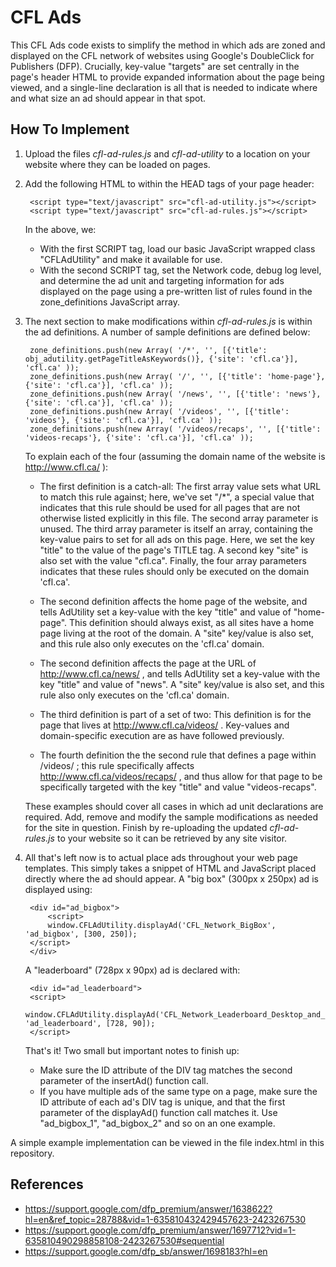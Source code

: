 # CFL Ads #

This CFL Ads code exists to simplify the method in which ads are zoned and displayed on the CFL network of websites using Google's DoubleClick for Publishers 
(DFP). Crucially, key-value "targets" are set centrally in the page's header HTML to provide expanded information about the page being viewed, and a single-line 
declaration is all that is needed to indicate where and what size an ad should appear in that spot.


## How To Implement ##

1. Upload the files *cfl-ad-rules.js* and *cfl-ad-utility* to a location on your website where they can be loaded on pages.

2. Add the following HTML to within the HEAD tags of your page header:

        <script type="text/javascript" src="cfl-ad-utility.js"></script>
        <script type="text/javascript" src="cfl-ad-rules.js"></script>

   In the above, we: 

	* With the first SCRIPT tag, load our basic JavaScript wrapped class "CFLAdUtility" and make it available for use.
	* With the second SCRIPT tag, set the Network code, debug log level, and determine the ad unit and targeting information for ads displayed on the page 
    using a pre-written list of rules found in the zone_definitions JavaScript array.

3. The next section to make modifications within *cfl-ad-rules.js* is within the ad definitions. A number of sample definitions are defined below:

        zone_definitions.push(new Array( '/*', '', [{'title': obj_adutility.getPageTitleAsKeywords()}, {'site': 'cfl.ca'}], 'cfl.ca' ));
        zone_definitions.push(new Array( '/', '', [{'title': 'home-page'}, {'site': 'cfl.ca'}], 'cfl.ca' ));
        zone_definitions.push(new Array( '/news', '', [{'title': 'news'}, {'site': 'cfl.ca'}], 'cfl.ca' ));
        zone_definitions.push(new Array( '/videos', '', [{'title': 'videos'}, {'site': 'cfl.ca'}], 'cfl.ca' ));
        zone_definitions.push(new Array( '/videos/recaps', '', [{'title': 'videos-recaps'}, {'site': 'cfl.ca'}], 'cfl.ca' ));

   To explain each of the four (assuming the domain name of the website is http://www.cfl.ca/ ):

   * The first definition is a catch-all: The first array value sets what URL to match this rule against; here, we've set "/*", a special value that indicates 
     that this rule should be used for all pages that are not otherwise listed explicitly in this file. The second array parameter is unused. The third array 
     parameter is itself an array, containing the key-value pairs to set for all ads on this page. Here, we set the key "title" to the value of the page's 
     TITLE tag. A second key "site" is also set with the value "cfl.ca". Finally, the four array parameters indicates that these rules should only be executed 
     on the domain 'cfl.ca'.

   * The second definition affects the home page of the website, and tells AdUtility set a key-value with the key "title" and value of "home-page". This 
     definition should always exist, as all sites have a home page living at the root of the domain. A "site" key/value is also set, and this rule also only 
     executes on the 'cfl.ca' domain.

   * The second definition affects the page at the URL of http://www.cfl.ca/news/ , and tells AdUtility set a key-value with the key "title" and value 
     of "news". A "site" key/value is also set, and this rule also only executes on the 'cfl.ca' domain.

   * The third definition is part of a set of two: This definition is for the page that lives at http://www.cfl.ca/videos/ . Key-values and domain-specific 
     execution are as have followed previously.

   * The fourth definition the the second rule that defines a page within /videos/ ; this rule specifically affects http://www.cfl.ca/videos/recaps/ , and thus 
     allow for that page to be specifically targeted with the key "title" and value "videos-recaps".

    These examples should cover all cases in which ad unit declarations are required. Add, remove and modify the sample modifications as needed for 
    the site in question. Finish by re-uploading the updated *cfl-ad-rules.js* to your website so it can be retrieved by any site visitor.

4. All that's left now is to actual place ads throughout your web page templates. This simply takes a snippet of HTML and JavaScript placed directly where the 
   ad should appear. A "big box" (300px x 250px) ad is displayed using:

		<div id="ad_bigbox">
   			<script>
            window.CFLAdUtility.displayAd('CFL_Network_BigBox', 'ad_bigbox', [300, 250]);
        </script>
		</div>

   A "leaderboard" (728px x 90px) ad is declared with:

		<div id="ad_leaderboard">
        <script>
            window.CFLAdUtility.displayAd('CFL_Network_Leaderboard_Desktop_and_Mobile', 'ad_leaderboard', [728, 90]);
        </script>
    </div>

   That's it! Two small but important notes to finish up:

   * Make sure the ID attribute of the DIV tag matches the second parameter of the insertAd() function call.
   * If you have multiple ads of the same type on a page, make sure the ID attribute of each ad's DIV tag is unique, and that the first parameter of 
     the displayAd() function call matches it. Use "ad_bigbox_1", "ad_bigbox_2" and so on an one example.

A simple example implementation can be viewed in the file index.html in this repository.


## References ##

* https://support.google.com/dfp_premium/answer/1638622?hl=en&ref_topic=28788&vid=1-635810432429457623-2423267530
* https://support.google.com/dfp_premium/answer/1697712?vid=1-635810490298858108-2423267530#sequential
* https://support.google.com/dfp_sb/answer/1698183?hl=en
